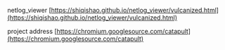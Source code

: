 netlog_viewer
[https://shiqishao.github.io/netlog_viewer/vulcanized.html](https://shiqishao.github.io/netlog_viewer/vulcanized.html)

project address
[https://chromium.googlesource.com/catapult](https://chromium.googlesource.com/catapult)
